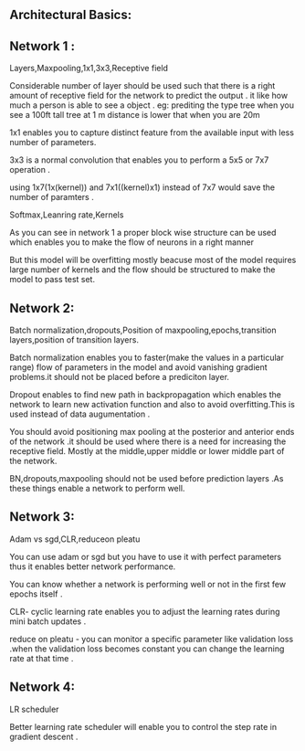 Architectural Basics:
---------------------
Network 1 :
-----------------

Layers,Maxpooling,1x1,3x3,Receptive field

Considerable number of layer should be used such that  there is a right amount of receptive field for the network to predict the output .
it like how much a person is able to see a object .
eg: prediting the type tree when you see a 100ft tall tree at 1 m distance is lower that when you are 20m 

1x1 enables you to capture distinct feature from the available input with less number of parameters.

3x3 is a normal convolution that enables you to perform a 5x5 or 7x7 
operation .

using 1x7(1x(kernel)) and 7x1((kernel)x1) instead of 7x7 would save the number of paramters .

Softmax,Leanring rate,Kernels

As you can see in network 1 a proper block wise structure can be used 
which enables you to make the flow of neurons in a right manner

But this model will be overfitting mostly beacuse most of the model requires large number of kernels and the flow should be structured 
to make the model to pass test set.

Network 2:
----------


Batch normalization,dropouts,Position of maxpooling,epochs,transition layers,position of transition layers.

Batch normalization enables you to faster(make the values in a particular range)  flow of parameters in the model and avoid vanishing gradient problems.it should not be placed before a prediciton layer.

Dropout enables to find new path in backpropagation which enables the network to learn new activation function and also to avoid overfitting.This is used instead of data augumentation .

You should avoid positioning max pooling at the posterior and anterior ends of the network .it should be used where there is a need for increasing the receptive field.
Mostly at the middle,upper middle or lower middle part of the network.

BN,dropouts,maxpooling should not be used before prediction layers .As these things enable a network to perform well.


Network 3:
-------------

Adam vs sgd,CLR,reduceon pleatu

You can use adam or sgd but you have to use it with perfect parameters thus it enables better network performance.

You can know whether a network is performing well or not in the first few epochs itself .

CLR- cyclic learning rate enables you to adjust the learning rates during mini batch updates .

reduce on pleatu - you can monitor a specific parameter like validation loss .when the validation loss becomes constant you can change the learning rate at that time .

Network 4:
---------

LR scheduler

Better learning rate scheduler will enable you to control the step rate in gradient descent .



